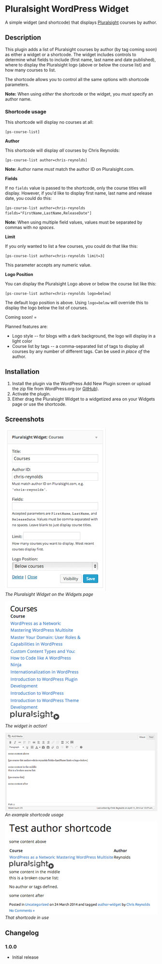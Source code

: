 # Pluralsight WordPress Widget

A simple widget (and shortcode) that displays [Pluralsight](http://pluralsight.com) courses by author.

## Description

This plugin adds a list of Pluralsight courses by author (by tag coming soon) as either a widget or a shortcode. The widget includes controls to determine what fields to include (first name, last name and date published), where to display the Pluralsight logo (above or below the course list) and how many courses to list.

The shortcode allows you to control all the same options with shortcode parameters.

**Note:** When using *either* the shortcode or the widget, you *must* specify an author name.

### Shortcode usage

This shortcode will display no courses at all:

`[ps-course-list]`

**Author**

This shortcode will display *all* courses by Chris Reynolds:

`[ps-course-list author=chris-reynolds]`

**Note:** Author name *must* match the author ID on Pluralsight.com.

**Fields**

If no `fields` value is passed to the shortcode, only the course titles will display. However, if you'd like to display first name, last name and release date, you could do this:

`[ps-course-list author=chris-reynolds fields="FirstName,LastName,ReleaseDate"]`

**Note:** When using multiple field values, values must be separated by commas with *no spaces*.

**Limit**

If you only wanted to list a few courses, you could do that like this:

`[ps-course-list author=chris-reynolds limit=3]`

This parameter accepts any numeric value.

**Logo Position**

You can display the Pluralsight Logo above or below the course list like this:

`[ps-course-list author=chris-reynolds logo=below]`

The default logo position is above. Using `logo=below` will override this to display the logo below the list of courses.

 Coming soon! =

Planned features are:

* Logo style -- for blogs with a dark background, the logo will display in a light color
* Course list by tags -- a comma-separated list of tags to display all courses by any number of different tags. Can be used *in place of* the author.

## Installation

1. Install the plugin via the WordPress Add New Plugin screen or upload the zip file from WordPress.org (or [GitHub](https://github.com/pluralsight/pluralsight-wordpress-widget/archive/master.zip)).
2. Activate the plugin.
3. Either drag the Pluralsight Widget to a widgetized area on your Widgets page or use the shortcode.

## Screenshots
![Pluralsight Widget](https://github.com/pluralsight/pluralsight-wordpress-widget/blob/master/assets/screenshot-1.png?raw=true)  
*The Pluralsight Widget on the Widgets page*

![Live widget](https://github.com/pluralsight/pluralsight-wordpress-widget/blob/master/assets/screenshot-2.png?raw=true)  
*The widget in action!*

![Example shortcode](https://github.com/pluralsight/pluralsight-wordpress-widget/blob/master/assets/screenshot-3.png?raw=true)  
*An example shortcode usage*

![Live shortcode](https://github.com/pluralsight/pluralsight-wordpress-widget/blob/master/assets/screenshot-4.png?raw=true)  
*That shortcode in use*

## Changelog

### 1.0.0
* Initial release